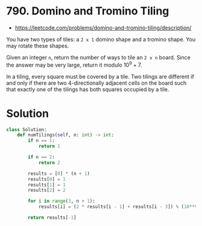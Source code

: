 # 790. Domino and Tromino Tiling

- https://leetcode.com/problems/domino-and-tromino-tiling/description/

You have two types of tiles: a `2 x 1` domino shape and a tromino shape. You may rotate these shapes.

Given an integer `n`, return the number of ways to tile an `2 x n` board. Since the answer may be very large, return it modulo $10^9 + 7$.

In a tiling, every square must be covered by a tile. Two tilings are different if and only if there are two 4-directionally adjacent cells on the board such that exactly one of the tilings has both squares occupied by a tile.

# Solution

```python
class Solution:
    def numTilings(self, n: int) -> int:
        if n == 1:
            return 1

        if n == 2:
            return 2

        results = [0] * (n + 1)
        results[0] = 1
        results[1] = 1
        results[2] = 2

        for i in range(3, n + 1):
            results[i] = (2 * results[i - 1] + results[i - 3]) % (10**9 + 7)

        return results[-1]
```

